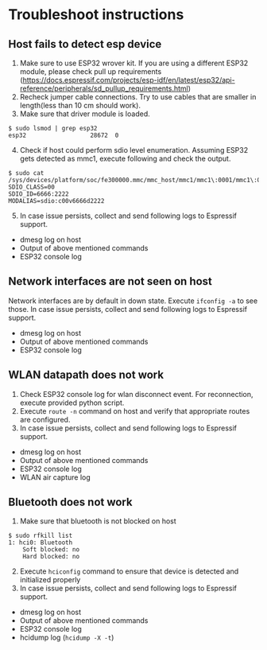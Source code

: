 # Troubleshoot instructions
## Host fails to detect esp device
1. Make sure to use ESP32 wrover kit. If you are using a different ESP32 module, please check pull up requirements (https://docs.espressif.com/projects/esp-idf/en/latest/esp32/api-reference/peripherals/sd_pullup_requirements.html)
2. Recheck jumper cable connections. Try to use cables that are smaller in length(less than 10 cm should work).
3. Make sure that driver module is loaded.
```
$ sudo lsmod | grep esp32
esp32                  28672  0
```
4. Check if host could perform sdio level enumeration. Assuming ESP32 gets detected as mmc1, execute following and check the output.
```
$ sudo cat /sys/devices/platform/soc/fe300000.mmc/mmc_host/mmc1/mmc1\:0001/mmc1\:0001\:1/uevent
SDIO_CLASS=00
SDIO_ID=6666:2222
MODALIAS=sdio:c00v6666d2222
```
5. In case issue persists, collect and send following logs to Espressif support.
* dmesg log on host
* Output of above mentioned commands
* ESP32 console log

## Network interfaces are not seen on host
Network interfaces are by default in down state. Execute `ifconfig -a` to see those.
In case issue persists, collect and send following logs to Espressif support.
* dmesg log on host
* Output of above mentioned commands
* ESP32 console log

## WLAN datapath does not work
1. Check ESP32 console log for wlan disconnect event. For reconnection, execute provided python script.
2. Execute `route -n` command on host and verify that appropriate routes are configured.
3. In case issue persists, collect and send following logs to Espressif support.
* dmesg log on host
* Output of above mentioned commands
* ESP32 console log
* WLAN air capture log

## Bluetooth does not work
1. Make sure that bluetooth is not blocked on host
```
$ sudo rfkill list
1: hci0: Bluetooth
    Soft blocked: no
    Hard blocked: no
```
2. Execute `hciconfig` command to ensure that device is detected and initialized properly
3. In case issue persists, collect and send following logs to Espressif support.
* dmesg log on host
* Output of above mentioned commands
* ESP32 console log
* hcidump log (`hcidump -X -t`)
